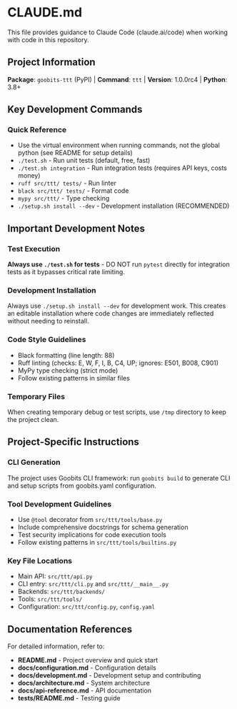 # CLAUDE.md

This file provides guidance to Claude Code (claude.ai/code) when working with code in this repository.

## Project Information

**Package**: `goobits-ttt` (PyPI) | **Command**: `ttt` | **Version**: 1.0.0rc4 | **Python**: 3.8+

## Key Development Commands

### Quick Reference
- Use the virtual environment when running commands, not the global python (see README for setup details)
- `./test.sh` - Run unit tests (default, free, fast)
- `./test.sh integration` - Run integration tests (requires API keys, costs money)
- `ruff src/ttt/ tests/` - Run linter
- `black src/ttt/ tests/` - Format code
- `mypy src/ttt/` - Type checking
- `./setup.sh install --dev` - Development installation (RECOMMENDED)

## Important Development Notes

### Test Execution
**Always use `./test.sh` for tests** - DO NOT run `pytest` directly for integration tests as it bypasses critical rate limiting.

### Development Installation
Always use `./setup.sh install --dev` for development work. This creates an editable installation where code changes are immediately reflected without needing to reinstall.

### Code Style Guidelines
- Black formatting (line length: 88)
- Ruff linting (checks: E, W, F, I, B, C4, UP; ignores: E501, B008, C901)
- MyPy type checking (strict mode)
- Follow existing patterns in similar files

### Temporary Files
When creating temporary debug or test scripts, use `/tmp` directory to keep the project clean.

## Project-Specific Instructions

### CLI Generation
The project uses Goobits CLI framework: run `goobits build` to generate CLI and setup scripts from goobits.yaml configuration.

### Tool Development Guidelines
- Use `@tool` decorator from `src/ttt/tools/base.py`
- Include comprehensive docstrings for schema generation
- Test security implications for code execution tools
- Follow existing patterns in `src/ttt/tools/builtins.py`

### Key File Locations
- Main API: `src/ttt/api.py`
- CLI entry: `src/ttt/cli.py` and `src/ttt/__main__.py`
- Backends: `src/ttt/backends/`
- Tools: `src/ttt/tools/`
- Configuration: `src/ttt/config.py`, `config.yaml`

## Documentation References

For detailed information, refer to:
- **README.md** - Project overview and quick start
- **docs/configuration.md** - Configuration details
- **docs/development.md** - Development setup and contributing
- **docs/architecture.md** - System architecture
- **docs/api-reference.md** - API documentation
- **tests/README.md** - Testing guide
